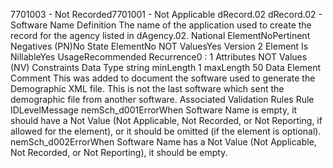 

7701003 - Not Recorded7701001 - Not Applicable
dRecord.02
dRecord.02 - Software Name
Definition
The name of the application used to create the record for the agency listed in dAgency.02.
National ElementNoPertinent Negatives (PN)No
State ElementNo
NOT ValuesYes
Version 2 Element
Is NillableYes
UsageRecommended
Recurrence0 : 1
Attributes
NOT Values (NV)
Constraints
Data Type
string
minLength
1
maxLength
50
Data Element Comment
This was added to document the software used to generate the Demographic XML file. This is not the last software which sent
the demographic file from another software.
Associated Validation Rules
Rule IDLevelMessage
nemSch_d001ErrorWhen Software Name is empty, it should have a Not Value (Not Applicable, Not Recorded, or
Not Reporting, if allowed for the element), or it should be omitted (if the element is optional).
nemSch_d002ErrorWhen Software Name has a Not Value (Not Applicable, Not Recorded, or Not Reporting), it
should be empty.